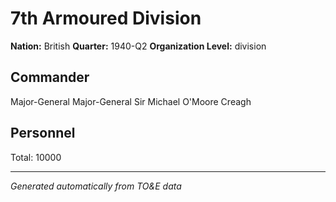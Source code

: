 # 7th Armoured Division

**Nation:** British
**Quarter:** 1940-Q2
**Organization Level:** division

## Commander

Major-General Major-General Sir Michael O'Moore Creagh

## Personnel

Total: 10000

---
*Generated automatically from TO&E data*
